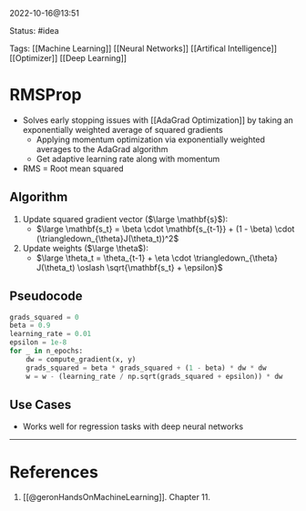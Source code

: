 2022-10-16@13:51

Status: #idea

Tags: [[Machine Learning]] [[Neural Networks]] [[Artifical Intelligence]] [[Optimizer]] [[Deep Learning]]

# RMSProp
* Solves early stopping issues with [[AdaGrad Optimization]] by taking an exponentially weighted average of squared gradients
	* Applying momentum optimization via exponentially weighted averages to the AdaGrad algorithm
	* Get adaptive learning rate along with momentum
* RMS = Root mean squared

## Algorithm
1. Update squared gradient vector ($\large \mathbf{s}$):
	* $\large \mathbf{s_t} = \beta \cdot \mathbf{s_{t-1}} + (1 - \beta) \cdot (\triangledown_{\theta}J(\theta_t))^2$
1. Update weights ($\large \theta$):
	* $\large \theta_t = \theta_{t-1} + \eta \cdot \triangledown_{\theta} J(\theta_t) \oslash \sqrt{\mathbf{s_t} + \epsilon}$

## Pseudocode

```python
grads_squared = 0
beta = 0.9
learning_rate = 0.01
epsilon = 1e-8
for _ in n_epochs:
	dw = compute_gradient(x, y)
	grads_squared = beta * grads_squared + (1 - beta) * dw * dw
	w = w - (learning_rate / np.sqrt(grads_squared + epsilon)) * dw
```

## Use Cases
* Works well for regression tasks with deep neural networks
---
# References
1. [[@geronHandsOnMachineLearning]]. Chapter 11.
